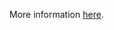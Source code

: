 More information [here](https://docs.prismacloud.io/en/enterprise-edition/policy-reference/api-policies/openapi-policies/ensure-that-security-requirement-defined-in-securitydefinitions).
